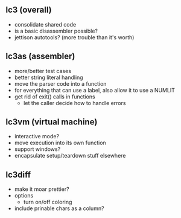 ## lc3 (overall)
* consolidate shared code
* is a basic disassembler possible?
* jettison autotools? (more trouble than it's worth)

## lc3as (assembler)
* more/better test cases
* better string literal handling
* move the parser code into a function
* for everything that can use a label, also allow it to use a NUMLIT
* get rid of exit() calls in functions
  * let the caller decide how to handle errors

## lc3vm (virtual machine)
* interactive mode?
* move execution into its own function
* support windows?
* encapsulate setup/teardown stuff elsewhere

## lc3diff
* make it moar prettier?
* options
  * turn on/off coloring
* include prinable chars as a column?
